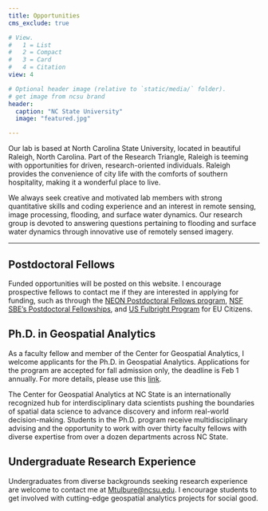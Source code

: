 ```yaml
---
title: Opportunities
cms_exclude: true

# View.
#   1 = List
#   2 = Compact
#   3 = Card
#   4 = Citation
view: 4

# Optional header image (relative to `static/media/` folder).
# get image from ncsu brand
header:
  caption: "NC State University"
  image: "featured.jpg"

---
```

Our lab is based at North Carolina State University, located in beautiful Raleigh, North Carolina. Part of the Research Triangle, Raleigh is teeming with opportunities for driven, research-oriented individuals. Raleigh provides the convenience of city life with the comforts of southern hospitality, making it a wonderful place to live. 

We always seek creative and motivated lab members with strong quantitative skills and coding experience and an interest in remote sensing, image processing, flooding, and surface water dynamics. Our research group is devoted to answering questions pertaining to flooding and surface water dynamics through innovative use of remotely sensed imagery. 

---
## **Postdoctoral Fellows**
Funded opportunities will be posted on this website. I encourage prospective fellows to contact me if they are interested in applying for funding, such as through the <a href="https://www.neonscience.org/impact/observatory-blog/neon-program-welcomes-postdoctoral-fellows">NEON Postdoctoral Fellows program</a>, <a href="https://new.nsf.gov/funding/opportunities/sbe-postdoctoral-research-fellowships-sprf">NSF SBE’s Postdoctoral Fellowships</a>, and <a href="https://www.fulbrightschuman.eu/grants-eu-citizens/post-doctoral-research/">US Fulbright Program</a> for EU Citizens.

## **Ph.D. in Geospatial Analytics**
As a faculty fellow and member of the Center for Geospatial Analytics, I welcome applicants for the Ph.D. in Geospatial Analytics.  Applications for the program are accepted for fall admission only, the deadline is Feb 1 annually. For more details, please use this <a href="https://cnr.ncsu.edu/geospatial/academics/phd-in-geospatial-analytics/">link</a>.

The Center for Geospatial Analytics at NC State is an internationally recognized hub for interdisciplinary data scientists pushing the boundaries of spatial data science to advance discovery and inform real-world decision-making. Students in the Ph.D. program receive multidisciplinary advising and the opportunity to work with over thirty faculty fellows with diverse expertise from over a dozen departments across NC State.

## **Undergraduate Research Experience**
Undergraduates from diverse backgrounds seeking research experience are welcome to contact me at Mtulbure@ncsu.edu. I encourage students to get involved with cutting-edge geospatial analytics projects for social good. 
